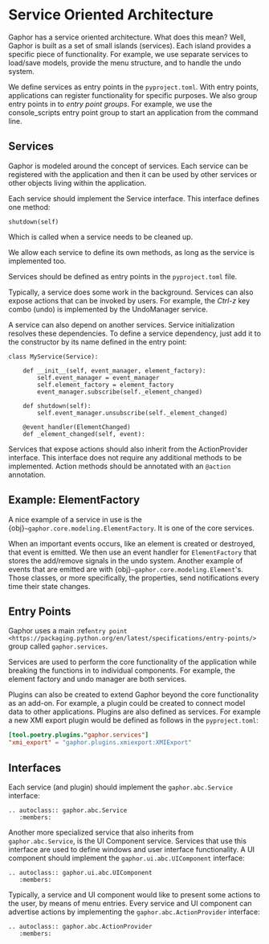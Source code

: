 # Service Oriented Architecture

Gaphor has a service oriented architecture. What does this mean? Well, Gaphor
is built as a set of small islands (services). Each island provides a specific
piece of functionality. For example, we use separate services to load/save
models, provide the menu structure, and to handle the undo system.

We define services as entry points in the `pyproject.toml`. With entry points,
applications can register functionality for specific purposes. We also group
entry points in to *entry point groups*. For example, we use the
console_scripts entry point group to start an application from the command
line.


## Services

Gaphor is modeled around the concept of services. Each service can be
registered with the application and then it can be used by other services or
other objects living within the application.

Each service should implement the Service interface. This interface
defines one method:

```{code-block} python
shutdown(self)
```

Which is called when a service needs to be cleaned up.

We allow each service to define its own methods, as long as the service
is implemented too.

Services should be defined as entry points in the `pyproject.toml` file.

Typically, a service does some work in the background. Services can also expose
actions that can be invoked by users. For example, the _Ctrl-z_ key combo
(undo) is implemented by the UndoManager service.

A service can also depend on another services. Service initialization resolves
these dependencies. To define a service dependency, just add it to the
constructor by its name defined in the entry point:

```{code-block} python
class MyService(Service):

    def __init__(self, event_manager, element_factory):
        self.event_manager = event_manager
        self.element_factory = element_factory
        event_manager.subscribe(self._element_changed)

    def shutdown(self):
        self.event_manager.unsubscribe(self._element_changed)

    @event_handler(ElementChanged)
    def _element_changed(self, event):
```

Services that expose actions should also inherit from the ActionProvider
interface. This interface does not require any additional methods to be
implemented. Action methods should be annotated with an `@action` annotation.

## Example: ElementFactory

A nice example of a service in use is the
{obj}`~gaphor.core.modeling.ElementFactory`. It is one of the core services.

When an
important events occurs, like an element is created or destroyed, that event is
emitted. We then use an event handler for `ElementFactory` that stores the
add/remove signals in the undo system. Another example of events that are
emitted are with {obj}`~gaphor.core.modeling.Element`'s. Those classes, or more specifically, the
properties, send notifications every time their state changes.

## Entry Points

Gaphor uses a main :ref`entry point <https://packaging.python.org/en/latest/specifications/entry-points/>` group called `gaphor.services`.

Services are used to perform the core functionality of the application while
breaking the functions in to individual components. For example, the element
factory and undo manager are both services.

Plugins can also be created to extend Gaphor beyond the core functionality as
an add-on. For example, a plugin could be created to connect model data to
other applications. Plugins are also defined as services. For example a new XMI
export plugin would be defined as follows in the `pyproject.toml`:

```toml
[tool.poetry.plugins."gaphor.services"]
"xmi_export" = "gaphor.plugins.xmiexport:XMIExport"
```

## Interfaces

Each service (and plugin) should implement the `gaphor.abc.Service` interface:

```{eval-rst}
.. autoclass:: gaphor.abc.Service
   :members:
```

Another more specialized service that also inherits from `gaphor.abc.Service`,
is the UI Component service. Services that use this interface are used to
define windows and user interface functionality. A UI component should
implement the `gaphor.ui.abc.UIComponent` interface:

```{eval-rst}
.. autoclass:: gaphor.ui.abc.UIComponent
   :members:
```

Typically, a service and UI component would like to present some actions
to the user, by means of menu entries. Every service and UI component
can advertise actions by implementing the `gaphor.abc.ActionProvider`
interface:

```{eval-rst}
.. autoclass:: gaphor.abc.ActionProvider
   :members:
```
